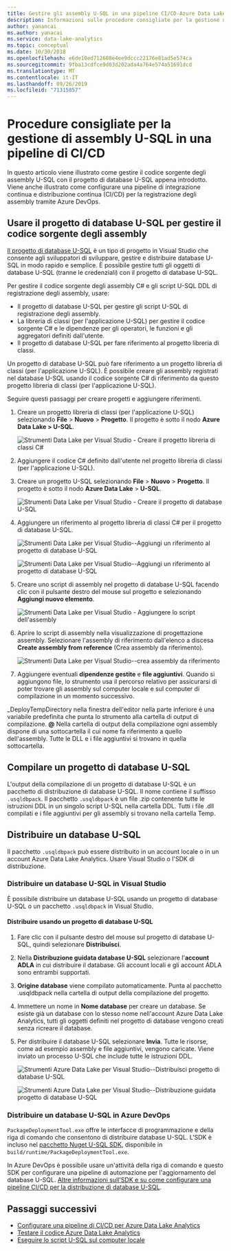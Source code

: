 ```yaml
---
title: Gestire gli assembly U-SQL in una pipeline CI/CD-Azure Data Lake
description: Informazioni sulle procedure consigliate per la gestione di assembly C# U-SQL in una pipeline di CI/CD con Azure DevOps.
author: yanancai
ms.author: yanacai
ms.service: data-lake-analytics
ms.topic: conceptual
ms.date: 10/30/2018
ms.openlocfilehash: e6de10ed712688e4ee9dccc22176e81ad5e574ca
ms.sourcegitcommit: 9fba13cdfce9d03d202ada4a764e574a51691dcd
ms.translationtype: MT
ms.contentlocale: it-IT
ms.lasthandoff: 09/26/2019
ms.locfileid: "71315857"
---
```

# <a name="best-practices-for-managing-u-sql-assemblies-in-a-cicd-pipeline"></a>Procedure consigliate per la gestione di assembly U-SQL in una pipeline di CI/CD

In questo articolo viene illustrato come gestire il codice sorgente degli assembly U-SQL con il progetto di database U-SQL appena introdotto. Viene anche illustrato come configurare una pipeline di integrazione continua e distribuzione continua (CI/CD) per la registrazione degli assembly tramite Azure DevOps.

## <a name="use-the-u-sql-database-project-to-manage-assembly-source-code"></a>Usare il progetto di database U-SQL per gestire il codice sorgente degli assembly

[Il progetto di database U-SQL](data-lake-analytics-data-lake-tools-develop-usql-database.md) è un tipo di progetto in Visual Studio che consente agli sviluppatori di sviluppare, gestire e distribuire database U-SQL in modo rapido e semplice. È possibile gestire tutti gli oggetti di database U-SQL (tranne le credenziali) con il progetto di database U-SQL. 

Per gestire il codice sorgente degli assembly C# e gli script U-SQL DDL di registrazione degli assembly, usare:

* Il progetto di database U-SQL per gestire gli script U-SQL di registrazione degli assembly.
* La libreria di classi (per l'applicazione U-SQL) per gestire il codice sorgente C# e le dipendenze per gli operatori, le funzioni e gli aggregatori definiti dall'utente.
* Il progetto di database U-SQL per fare riferimento al progetto libreria di classi. 

Un progetto di database U-SQL può fare riferimento a un progetto libreria di classi (per l'applicazione U-SQL). È possibile creare gli assembly registrati nel database U-SQL usando il codice sorgente C# di riferimento da questo progetto libreria di classi (per l'applicazione U-SQL).

Seguire questi passaggi per creare progetti e aggiungere riferimenti.
1. Creare un progetto libreria di classi (per l'applicazione U-SQL) selezionando **File** > **Nuovo** > **Progetto**. Il progetto è sotto il nodo **Azure Data Lake > U-SQL**.

   ![Strumenti Data Lake per Visual Studio - Creare il progetto libreria di classi C#](./media/data-lake-analytics-cicd-manage-assemblies/create-c-sharp-class-library-project.png)
1. Aggiungere il codice C# definito dall'utente nel progetto libreria di classi (per l'applicazione U-SQL).

1. Creare un progetto U-SQL selezionando **File** > **Nuovo** > **Progetto**. Il progetto è sotto il nodo **Azure Data Lake** > **U-SQL**.

   ![Strumenti Data Lake per Visual Studio - Creare il progetto di database U-SQL](media/data-lake-analytics-cicd-manage-assemblies/create-u-sql-database-project.png)
1. Aggiungere un riferimento al progetto libreria di classi C# per il progetto di database U-SQL.

    ![Strumenti Data Lake per Visual Studio--Aggiungi un riferimento al progetto di database U-SQL](./media/data-lake-analytics-cicd-manage-assemblies/data-lake-tools-add-project-reference.png) 

    ![Strumenti Data Lake per Visual Studio--Aggiungi un riferimento al progetto di database U-SQL](./media/data-lake-analytics-cicd-manage-assemblies/data-lake-tools-add-project-reference-wizard.png)

5. Creare uno script di assembly nel progetto di database U-SQL facendo clic con il pulsante destro del mouse sul progetto e selezionando **Aggiungi nuovo elemento**.

   ![Strumenti Data Lake per Visual Studio - Aggiungere lo script dell'assembly](media/data-lake-analytics-cicd-manage-assemblies/add-assembly-script.png)

1. Aprire lo script di assembly nella visualizzazione di progettazione assembly. Selezionare l'assembly di riferimento dall'elenco a discesa **Create assembly from reference** (Crea assembly da riferimento).

    ![Strumenti Data Lake per Visual Studio--crea assembly da riferimento](./media/data-lake-analytics-cicd-manage-assemblies/data-lake-tools-create-assembly-from-reference.png)

7. Aggiungere eventuali **dipendenze gestite** e **file aggiuntivi**. Quando si aggiungono file, lo strumento usa il percorso relativo per assicurarsi di poter trovare gli assembly sul computer locale e sul computer di compilazione in un momento successivo.

_DeployTempDirectory nella finestra dell'editor nella parte inferiore è una variabile predefinita che punta lo strumento alla cartella di output di compilazione.  **\@** Nella cartella di output della compilazione ogni assembly dispone di una sottocartella il cui nome fa riferimento a quello dell'assembly. Tutte le DLL e i file aggiuntivi si trovano in quella sottocartella.

## <a name="build-a-u-sql-database-project"></a>Compilare un progetto di database U-SQL

L'output della compilazione di un progetto di database U-SQL è un pacchetto di distribuzione di database U-SQL. Il nome contiene il suffisso `.usqldbpack`. Il pacchetto `.usqldbpack` è un file .zip contenente tutte le istruzioni DDL in un singolo script U-SQL nella cartella DDL. Tutti i file .dll compilati e i file aggiuntivi per gli assembly si trovano nella cartella Temp.

## <a name="deploy-a-u-sql-database"></a>Distribuire un database U-SQL

Il pacchetto `.usqldbpack` può essere distribuito in un account locale o in un account Azure Data Lake Analytics. Usare Visual Studio o l'SDK di distribuzione. 

### <a name="deploy-a-u-sql-database-in-visual-studio"></a>Distribuire un database U-SQL in Visual Studio

È possibile distribuire un database U-SQL usando un progetto di database U-SQL o un pacchetto `.usqldbpack` in Visual Studio.

#### <a name="deploy-by-using-a-u-sql-database-project"></a>Distribuire usando un progetto di database U-SQL

1.  Fare clic con il pulsante destro del mouse sul progetto di database U-SQL, quindi selezionare **Distribuisci**.
2.  Nella **Distribuzione guidata database U-SQL** selezionare l'**account ADLA** in cui distribuire il database. Gli account locali e gli account ADLA sono entrambi supportati.
3.  **Origine database** viene compilato automaticamente. Punta al pacchetto .usqldbpack nella cartella di output della compilazione del progetto.
4.  Immettere un nome in **Nome database** per creare un database. Se esiste già un database con lo stesso nome nell'account Azure Data Lake Analytics, tutti gli oggetti definiti nel progetto di database vengono creati senza ricreare il database.
5.  Per distribuire il database U-SQL selezionare **Invia**. Tutte le risorse, come ad esempio assembly e file aggiuntivi, vengono caricate. Viene inviato un processo U-SQL che include tutte le istruzioni DDL.

    ![Strumenti Azure Data Lake per Visual Studio--Distribuisci progetto di database U-SQL](./media/data-lake-analytics-cicd-manage-assemblies/data-lake-tools-deploy-usql-database-project.png)

    ![Strumenti Azure Data Lake per Visual Studio--Distribuzione guidata progetto di database U-SQL](./media/data-lake-analytics-cicd-manage-assemblies/data-lake-tools-deploy-usql-database-project-wizard.png)

### <a name="deploy-a-u-sql-database-in-azure-devops"></a>Distribuire un database U-SQL in Azure DevOps

`PackageDeploymentTool.exe` offre le interfacce di programmazione e della riga di comando che consentono di distribuire database U-SQL. L'SDK è incluso nel [pacchetto Nuget U-SQL SDK](https://www.nuget.org/packages/Microsoft.Azure.DataLake.USQL.SDK/), disponibile in `build/runtime/PackageDeploymentTool.exe`.

In Azure DevOps è possibile usare un'attività della riga di comando e questo SDK per configurare una pipeline di automazione per l'aggiornamento del database U-SQL. [Altre informazioni sull'SDK e su come configurare una pipeline CI/CD per la distribuzione di database U-SQL](data-lake-analytics-cicd-overview.md#deploy-u-sql-database-through-azure-pipelines).

## <a name="next-steps"></a>Passaggi successivi

* [Configurare una pipeline di CI/CD per Azure Data Lake Analytics](data-lake-analytics-cicd-overview.md)
* [Testare il codice Azure Data Lake Analytics](data-lake-analytics-cicd-test.md)
* [Eseguire lo script U-SQL sul computer locale](data-lake-analytics-data-lake-tools-local-run.md)
